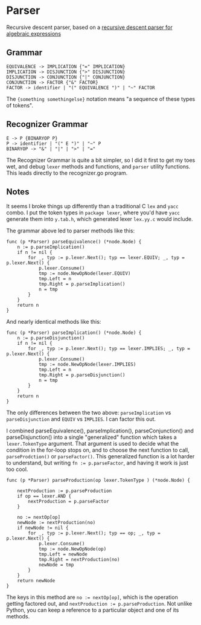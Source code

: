 # Parser

Recursive descent parser, based on a
[recursive descent parser for algebraic expressions](https://www.engr.mun.ca/~theo/Misc/exp_parsing.htm)

## Grammar

    EQUIVALENCE -> IMPLICATION {"=" IMPLICATION}
    IMPLICATION -> DISJUNCTION {">" DISJUNCTION}
    DISJUNCTION -> CONJUNCTION {"|" CONJUNCTION}
    CONJUNCTION -> FACTOR {"&" FACTOR}
    FACTOR -> identifier | "(" EQUIVALENCE ")" | "~" FACTOR

The `{something somethingelse}` notation means "a sequence of these types of tokens".

## Recognizer Grammar

    E -> P {BINARYOP P}
    P -> identifier | "(" E ")" | "~" P
    BINARYOP -> "&" | "|" | ">" | "="

The Recognizer Grammar is quite a bit simpler, so I did it first to get my toes wet,
and debug `lexer` methods and functions, and `parser` utility functions. This leads
directly to the recognizer.go program.

## Notes

It seems I broke things up differently than a traditional C `lex` and `yacc` combo.
I put the token types in `package lexer`, where you'd have `yacc` generate them
into `y.tab.h`, which generated lexer `lex.yy.c` would include.

The grammar above led to parser methods like this:

    func (p *Parser) parseEquivalence() (*node.Node) {
        n := p.parseImplication()
        if n != nil {
            for _, typ := p.lexer.Next(); typ == lexer.EQUIV; _, typ = p.lexer.Next() {
                p.lexer.Consume()
                tmp := node.NewOpNode(lexer.EQUIV)
                tmp.Left = n
                tmp.Right = p.parseImplication()
                n = tmp
            }
        }
        return n
    }

And nearly identical methods like this:

    func (p *Parser) parseImplication() (*node.Node) {
        n := p.parseDisjunction()
        if n != nil {
            for _, typ := p.lexer.Next(); typ == lexer.IMPLIES; _, typ = p.lexer.Next() {
                p.lexer.Consume()
                tmp := node.NewOpNode(lexer.IMPLIES)
                tmp.Left = n
                tmp.Right = p.parseDisjunction()
                n = tmp
            }
        }
        return n
    }

The only differences between the two above: `parseImplication` vs `parseDisjunction`
and `EQUIV` vs `IMPLIES`. I can factor this out.

I combined parseEquivalence(), parseImplication(), parseConjunction()
and parseDisjunction() into a single "generalized" function which takes
a `lexer.TokenType` argument. That argument is used to decide what the
condition in the for-loop stops on, and to choose the next function to
call, `parseProdction()` or `parseFactor()`. This generalized function
is a lot harder to understand, but writing `fn := p.parseFactor`, and having
it work is just too cool.

    func (p *Parser) parseProduction(op lexer.TokenType ) (*node.Node) {
    
        nextProduction := p.parseProduction
        if op == lexer.AND {
            nextProduction = p.parseFactor
        }
    
        no := nextOp[op]
        newNode := nextProduction(no)
        if newNode != nil {
            for _, typ := p.lexer.Next(); typ == op; _, typ = p.lexer.Next() {
                p.lexer.Consume()
                tmp := node.NewOpNode(op)
                tmp.Left = newNode
                tmp.Right = nextProduction(no)
                newNode = tmp
            }
        }
        return newNode
    }

The keys in this method are `no := nextOp[op]`, which is the operation getting factored out,
and `nextProduction := p.parseProduction`. Not unlike Python, you can keep a reference to a
particular object and one of its methods.
